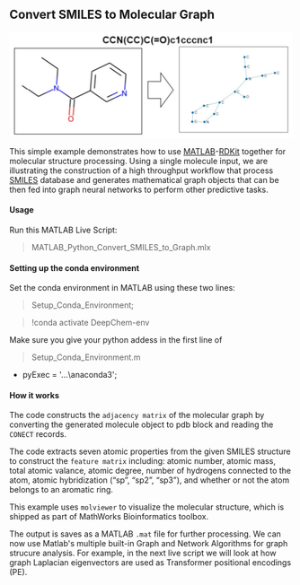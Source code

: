 ##  Convert SMILES to Molecular Graph
![alt text](https://github.com/hjooya/Chemical-Data-Processing/blob/main/SMILES_to_Molecular%20Graph/SMILES_to_Graph.jpg)

This simple example demonstrates how to use [MATLAB](https://matlab.mathworks.com/)-[RDKit](https://www.rdkit.org/) together for molecular structure processing. Using a single molecule input, we are illustrating the construction of a high throughput workflow that process [SMILES](https://en.wikipedia.org/wiki/Simplified_molecular-input_line-entry_system) database and generates mathematical graph objects that can be then fed into graph neural networks to perform other predictive tasks. 

#### Usage
Run this MATLAB Live Script: 
> MATLAB_Python_Convert_SMILES_to_Graph.mlx  

#### Setting up the conda environment
Set the conda environment in MATLAB using these two lines:
> Setup_Conda_Environment;

> !conda activate DeepChem-env

Make sure you give your python addess in the first line of 
> Setup_Conda_Environment.m    
  - pyExec = '...\anaconda3\';

#### How it works
The code constructs the `adjacency matrix` of the molecular graph by converting the generated molecule object to pdb block and reading the `CONECT` records. 

The code extracts seven atomic properties from the given SMILES structure to construct the `feature matrix` including: atomic number, atomic mass, total atomic valance, atomic degree, number of hydrogens connected to the atom, atomic hybridization (“sp”, “sp2”, “sp3”), and whether or not the atom belongs to an aromatic ring. 

This example uses `molviewer` to visualize the molecular structure, which is shipped as part of MathWorks Bioinformatics toolbox. 

The output is saves as a MATLAB `.mat` file for further processing. We can now use Matlab's multiple built-in Graph and Network Algorithms for graph strucure analysis. For example, in the next live script we will look at how graph Laplacian eigenvectors are used as Transformer positional encodings (PE).











